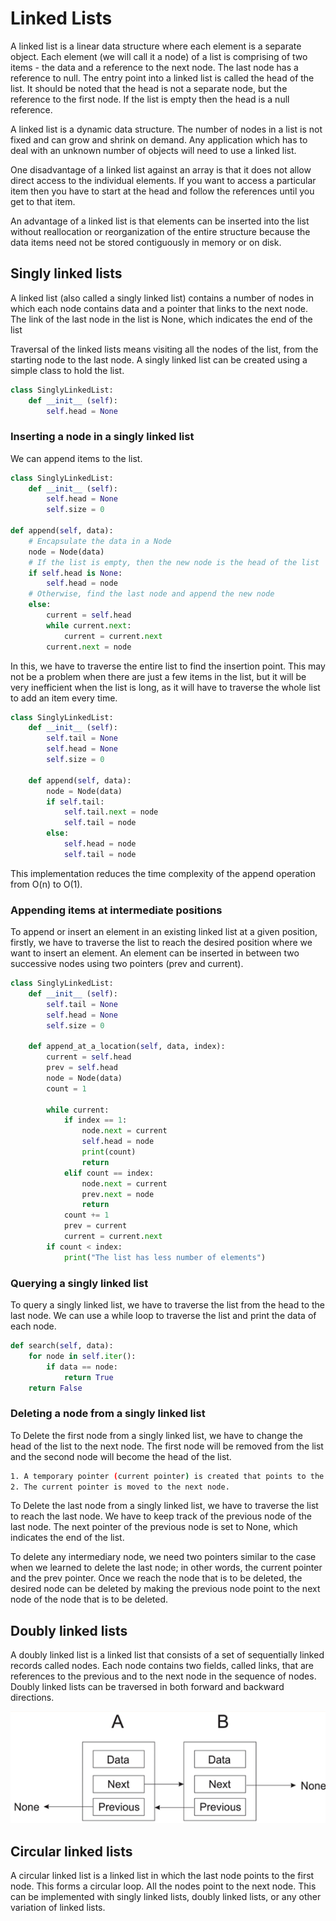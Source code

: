 # Linked Lists

A linked list is a linear data structure where each element is a separate object. Each element (we will call it a node) of a list is comprising of two items - the data and a reference to the next node. The last node has a reference to null. The entry point into a linked list is called the head of the list. It should be noted that the head is not a separate node, but the reference to the first node. If the list is empty then the head is a null reference.

A linked list is a dynamic data structure. The number of nodes in a list is not fixed and can grow and shrink on demand. Any application which has to deal with an unknown number of objects will need to use a linked list.

One disadvantage of a linked list against an array is that it does not allow direct access to the individual elements. If you want to access a particular item then you have to start at the head and follow the references until you get to that item.

An advantage of a linked list is that elements can be inserted into the list without reallocation or reorganization of the entire structure because the data items need not be stored contiguously in memory or on disk.

## Singly linked lists

A linked list (also called a singly linked list) contains a number of nodes in which each node contains data and a pointer that links to the next node. The link of the last node in the list is None, which indicates the end of the list

Traversal of the linked lists means visiting all the nodes of the list, from the starting node to the last node. A singly linked list can be created using a simple class to hold the list.

```python
class SinglyLinkedList:
    def __init__ (self):
        self.head = None
```

### Inserting a node in a singly linked list

We can append items to the list.

```python
class SinglyLinkedList:
    def __init__ (self):
        self.head = None
        self.size = 0

def append(self, data):
    # Encapsulate the data in a Node
    node = Node(data)
    # If the list is empty, then the new node is the head of the list
    if self.head is None:
        self.head = node
    # Otherwise, find the last node and append the new node
    else:
        current = self.head
        while current.next:
            current = current.next
        current.next = node
```

In this, we have to traverse the entire list to find the insertion point. This may not be a problem when there are just a few items in the list, but it will be very inefficient when the list is long, as it will have to traverse the whole list to add an item every time.

```python
class SinglyLinkedList:
    def __init__ (self):
        self.tail = None
        self.head = None
        self.size = 0

    def append(self, data):
        node = Node(data)
        if self.tail:
            self.tail.next = node
            self.tail = node
        else:
            self.head = node
            self.tail = node
```

This implementation reduces the time complexity of the append operation from O(n) to O(1).

### Appending items at intermediate positions

To append or insert an element in an existing linked list at a given position, firstly, we have to traverse the list to reach the desired position where we want to insert an element. An element can be inserted in between two successive nodes using two pointers (prev and current).

```python
class SinglyLinkedList:
    def __init__ (self):
        self.tail = None
        self.head = None
        self.size = 0

    def append_at_a_location(self, data, index):
        current = self.head
        prev = self.head
        node = Node(data)
        count = 1

        while current:
            if index == 1:
                node.next = current
                self.head = node
                print(count)
                return
            elif count == index:
                node.next = current
                prev.next = node
                return
            count += 1
            prev = current
            current = current.next
        if count < index:
            print("The list has less number of elements")
```

### Querying a singly linked list

To query a singly linked list, we have to traverse the list from the head to the last node. We can use a while loop to traverse the list and print the data of each node.

```python
def search(self, data):
    for node in self.iter():
        if data == node:
            return True
    return False
```

### Deleting a node from a singly linked list

To Delete the first node from a singly linked list, we have to change the head of the list to the next node. The first node will be removed from the list and the second node will become the head of the list.

```bash
1. A temporary pointer (current pointer) is created that points to the first node (head node) of the list.
2. The current pointer is moved to the next node.
```

To Delete the last node from a singly linked list, we have to traverse the list to reach the last node. We have to keep track of the previous node of the last node. The next pointer of the previous node is set to None, which indicates the end of the list.

To delete any intermediary node, we need two pointers similar to the case when we learned to delete the last node; in other words, the current pointer and the prev pointer. Once we reach the node that is to be deleted, the desired node can be deleted by making the previous node point to the next node of the node that is to be deleted.

## Doubly linked lists

A doubly linked list is a linked list that consists of a set of sequentially linked records called nodes. Each node contains two fields, called links, that are references to the previous and to the next node in the sequence of nodes. Doubly linked lists can be traversed in both forward and backward directions.

![alt text](image-2.png)

## Circular linked lists

A circular linked list is a linked list in which the last node points to the first node. This forms a circular loop. All the nodes point to the next node. This can be implemented with singly linked lists, doubly linked lists, or any other variation of linked lists.
